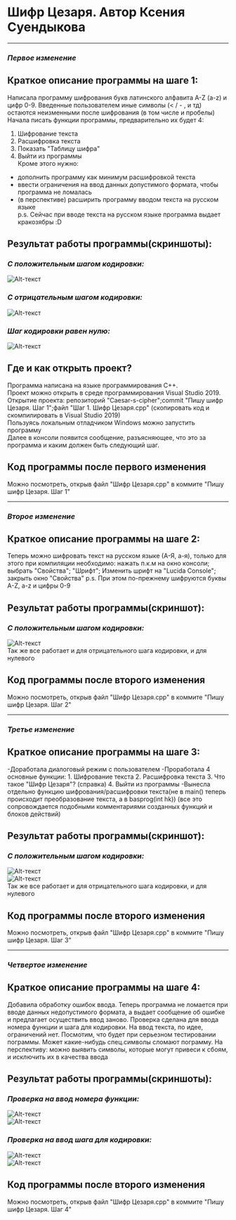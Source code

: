 # **Шифр Цезаря. Автор Ксения Суендыкова**
____
### *Первое изменение*

## **Краткое описание программы на шаге 1:**

Написала программу шифрования букв латинского алфавита A-Z (a-z) и цифр 0-9. Введенные пользователем иные символы (< / - , и тд) остаются неизменными после шифрования (в том числе и пробелы)     
Начала писать функции программы, предварительно их будет 4:   
1. Шифрование  текста    
2. Расшифровка текста    
3. Показать "Таблицу шифра"    
4. Выйти из программы    
Кроме этого нужно:
- дополнить программу как минимум расшифровкой текста
- ввести ограничения на ввод данных допустимого формата, чтобы программа не ломалась
- (в перспективе) расширить программу вводом текста на русском языке    
p.s. Сейчас при вводе текста на русском языке программа выдает кракозябры :D 
    
## **Результат работы программы(скриншоты):**

### *С положительным шагом кодировки:*    
![Alt-текст](https://skr.sh/i/011120/rKoM95YP.jpg?download=1&name=Скриншот%2001-11-2020%2013:51:43.jpg)

### *С отрицательным шагом кодировки:*    
![Alt-текст](https://skr.sh/i/011120/0mnc0mtX.jpg?download=1&name=Скриншот%2001-11-2020%2014:18:16.jpg)

### *Шаг кодировки равен нулю:*    
![Alt-текст](https://skr.sh/i/011120/UqZMfrsN.jpg?download=1&name=Скриншот%2001-11-2020%2014:23:34.jpg)

## **Где и как открыть проект?**

Программа написана на языке программирования С++.    
Проект можно открыть в среде программирования Visual Studio 2019.    
Открытие проекта: репозиторий "Caesar-s-cipher";commit "Пишу шифр Цезаря. Шаг 1";файл "Шаг 1. Шифр Цезаря.cpp" (скопировать код и скомпилировать в Visual Studio 2019)    
Пользуясь локальным отладчиком Windows можно запустить программу    
Далее в консоли появится сообщение, разъясняющее, что это за программа и каким должен быть следующий шаг.    

## **Код программы после первого изменения**   
Можно посмотреть, открыв файл "Шифр Цезаря.cpp" в коммите "Пишу шифр Цезаря. Шаг 1"    
____
### *Второе изменение*

## **Краткое описание программы на шаге 2:**    

Теперь можно шифровать текст на русском языке (А-Я, а-я), только для этого при компиляции необходимо:
нажать п.к.м на окно консоли; выбрать "Свойства"; "Шрифт"; Изменить шрифт на "Lucida Console"; закрыть окно "Свойства"
p.s. При этом по-прежнему шифруются буквы A-Z, a-z и цифры 0-9

## **Результат работы программы(скриншот):**

### *С положительным шагом кодировки:*    
![Alt-текст](https://sun9-31.userapi.com/impf/3vBV9ftjNXv3zqaW2q_u9bTU2UoAtSA0KiPV0Q/er8jm3JqIgk.jpg?size=590x335&quality=96&proxy=1&sign=b59b75ca4bbf51b14b44a4e65a72ae44)    
Так же все работает и для отрицательного шага кодировки, и для нулевого    

## **Код программы после второго изменения**   
Можно посмотреть, открыв файл "Шифр Цезаря.cpp" в коммите "Пишу шифр Цезаря. Шаг 2"    
____
### *Третье изменение*

## **Краткое описание программы на шаге 3:**    

-Доработала диалоговый режим с пользователем
-Проработала 4 основные функции:
    1. Шифрование текста
    2. Расшифровка текста
    3. Что такое "Шифр Цезаря"? (справка)
    4. Выйти из программы
-Вынесла отдельно функцию шифрования/расшифровки текста(не в main() теперь происходит преобразование текста, а в basprog(int hk))
(все это сопровождается подобными комментариями созданных функций и блоков действий)

## **Результат работы программы(скриншот):**

### *С положительным шагом кодировки:*    
![Alt-текст](https://skr.sh/i/021120/0HRWpe3g.jpg?download=1&name=Скриншот%2002-11-2020%2021:25:58.jpg)    
![Alt-текст](https://skr.sh/i/021120/WEllVfu8.jpg?download=1&name=Скриншот%2002-11-2020%2021:26:25.jpg)    
Так же все работает и для отрицательного шага кодировки, и для нулевого    

## **Код программы после второго изменения**   
Можно посмотреть, открыв файл "Шифр Цезаря.cpp" в коммите "Пишу шифр Цезаря. Шаг 3"
____
### *Четвертое изменение*

## **Краткое описание программы на шаге 4:**    

Добавила обработку ошибок ввода. Теперь программа не ломается при вводе данных недопустимого формата, а выдает сообщение об ошибке и предлагает осуществить ввод заново.
Проверка сделана для ввода номера функции и шага для кодировки. На ввод текста, по идее, ограничений нет. Посмотим, что будет при серьезном тестировании пограммы. Может какие-нибудь спец.символы сломают пограмму.
На перспективу: можно выявить символы, которые могут привеси к сбоям, и исключить их в качества ввода 

## **Результат работы программы(скриншоты):**

### *Проверка на ввод номера функции:*    
![Alt-текст](https://skr.sh/i/021120/yyTzcEZg.jpg?download=1&name=Скриншот%2002-11-2020%2022:32:43.jpg)    
![Alt-текст](https://skr.sh/i/021120/RFmJSOrG.jpg?download=1&name=Скриншот%2002-11-2020%2022:33:02.jpg)    

### *Проверка на ввод шага для кодировки:*    
![Alt-текст](https://skr.sh/i/021120/cLdJVHn7.jpg?download=1&name=Скриншот%2002-11-2020%2023:36:34.jpg)    
![Alt-текст](https://skr.sh/i/021120/NK7d0DKp.jpg?download=1&name=Скриншот%2002-11-2020%2023:40:13.jpg)   

## **Код программы после второго изменения**   
Можно посмотреть, открыв файл "Шифр Цезаря.cpp" в коммите "Пишу шифр Цезаря. Шаг 4"
